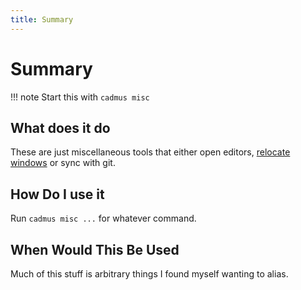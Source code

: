 ```yaml
---
title: Summary
---
```


# Summary
!!! note
    Start this with `cadmus misc`

## What does it do

These are just miscellaneous tools that either open editors, [relocate windows](./windows.md) or sync with git.

## How Do I use it

Run `cadmus misc ...` for whatever command.

## When Would This Be Used

Much of this stuff is arbitrary things I found myself wanting to alias.

